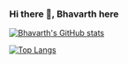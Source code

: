 ### Hi there 👋, Bhavarth here

<!--
**bhavarth-joshi/Bhavarth-Joshi** is a ✨ _special_ ✨ repository because its `README.md` (this file) appears on your GitHub profile.

Here are some ideas to get you started:

- 🔭 I’m currently working on ...
- 🌱 I’m currently learning ...
- 👯 I’m looking to collaborate on ...
- 🤔 I’m looking for help with ...
- 💬 Ask me about ...
- 📫 How to reach me: ...
- 😄 Pronouns: ...
- ⚡ Fun fact: ...
-->
[![Bhavarth's GitHub stats](https://github-readme-stats.vercel.app/api?username=bhavarth-joshi&show_icons=true&include_all_commits=true)](https://github.com/bhavarth-joshi/github-readme-stats)

[![Top Langs](https://github-readme-stats.vercel.app/api/top-langs/?username=bhavarth-joshi&layout=compact)](https://github.com/bhavarth-joshi/github-readme-stats)
